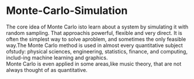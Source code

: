 # Monte-Carlo-Simulation


The core idea of Monte Carlo isto learn about a system by simulating it with random sampling.  That approachis  powerful,  flexible  and  very  direct.   It  is  often  the  simplest  way  to  solve  aproblem, and sometimes the only feasible way.The  Monte  Carlo  method  is  used  in  almost  every  quantitative  subject  ofstudy:  physical sciences, engineering, statistics, finance, and computing, includ-ing machine learning and graphics.  
Monte Carlo is even applied in some areas,like music theory, that are not always thought of as quantitative.
